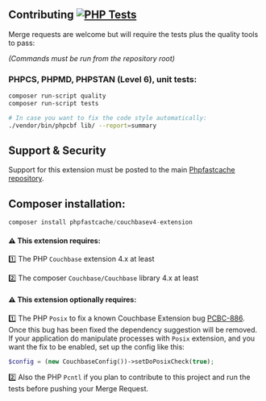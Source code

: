 ## Contributing [![PHP Tests](https://github.com/PHPSocialNetwork/couchbasev4-extension/actions/workflows/php.yml/badge.svg)](https://github.com/PHPSocialNetwork/couchbasev4-extension/actions/workflows/php.yml)
Merge requests are welcome but will require the tests plus the quality tools to pass:

_(Commands must be run from the repository root)_
### PHPCS, PHPMD, PHPSTAN (Level 6), unit tests:

```bash
composer run-script quality
composer run-script tests

# In case you want to fix the code style automatically: 
./vendor/bin/phpcbf lib/ --report=summary
```

## Support & Security

Support for this extension must be posted to the main [Phpfastcache repository](https://github.com/PHPSocialNetwork/phpfastcache/issues).

## Composer installation:

```php
composer install phpfastcache/couchbasev4-extension
```

#### ⚠️ This extension requires:

1️⃣ The PHP `Couchbase` extension 4.x at least

2️⃣ The composer `Couchbase/Couchbase` library 4.x at least

#### ⚠️ This extension optionally requires: 
1️⃣ The PHP `Posix` to fix a known Couchbase Extension bug [PCBC-886](https://issues.couchbase.com/projects/PCBC/issues/PCBC-886).  
Once this bug has been fixed the dependency suggestion will be removed. 
If your application do manipulate processes with `Posix` extension, and you want the fix to be enabled, set up the config like this:
```php
$config = (new CouchbaseConfig())->setDoPosixCheck(true);
```

2️⃣ Also the PHP `Pcntl` if you plan to contribute to this project and run the tests before pushing your Merge Request.



